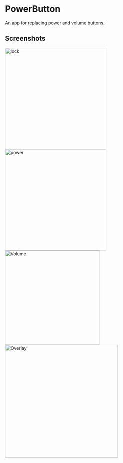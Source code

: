 # PowerButton
An app for replacing power and volume buttons.
## Screenshots

<img width="324" alt="lock" src="https://github.com/user-attachments/assets/0f5a7806-cde6-40b0-b420-8bbe04fdacc4" />
<img width="324" alt="power" src="https://github.com/user-attachments/assets/e8f458d3-afbf-43b1-ba39-06c28777de2f" />
<img width="302" alt="Volume" src="https://github.com/user-attachments/assets/5a81458e-4c41-4c14-a095-6ba8c1616469" />
<img width="361" alt="Overlay" src="https://github.com/user-attachments/assets/fa60162f-81a1-4003-922c-201c0a93749f" />






